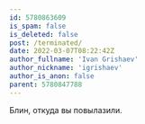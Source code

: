 ```yaml
---
id: 5780863609
is_spam: false
is_deleted: false
post: /terminated/
date: 2022-03-07T08:22:42Z
author_fullname: 'Ivan Grishaev'
author_nickname: 'igrishaev'
author_is_anon: false
parent: 5780847788
---
```


<p>Блин, откуда вы повылазили.</p>
